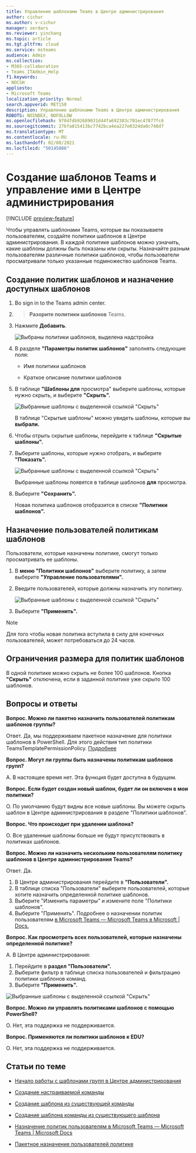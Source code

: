 ```yaml
---
title: Управление шаблонами Teams в Центре администрирования
author: cichur
ms.author: v-cichur
manager: serdars
ms.reviewer: yinchang
ms.topic: article
ms.tgt.pltfrm: cloud
ms.service: msteams
audience: Admin
ms.collection:
- M365-collaboration
- Teams_ITAdmin_Help
f1.keywords:
- NOCSH
appliesto:
- Microsoft Teams
localization_priority: Normal
search.appverid: MET150
description: Управление шаблонами Teams в Центре администрирования
ROBOTS: NOINDEX, NOFOLLOW
ms.openlocfilehash: 9704fdb92689031d44fa692383c701ec47877fc6
ms.sourcegitcommit: 27bfa015413bc7742bca4ea227e0324da0c740d7
ms.translationtype: MT
ms.contentlocale: ru-RU
ms.lasthandoff: 02/08/2021
ms.locfileid: "50145886"
---
```

# <a name="create-and-manage-teams-templates-in-the-admin-center"></a>Создание шаблонов Teams и управление ими в Центре администрирования

[!INCLUDE [preview-feature](includes/preview-feature.md)]

Чтобы управлять шаблонами Teams, которые вы показываете пользователям, создайте политики шаблонов в Центре администрирования. В каждой политике шаблонов можно узначить, какие шаблоны должны быть показаны или скрыты.
Назначайте разным пользователям различные политики шаблонов, чтобы пользователи просматривали только указанные подмножество шаблонов Teams.

## <a name="create-template-policies-and-assign-available-templates"></a>Создание политик шаблонов и назначение доступных шаблонов

1. Во sign in to the Teams admin center.

2.   >  **Разорите политики шаблонов** Teams.

3. Нажмите **Добавить**.

    ![Выбраны политики шаблонов, выделена надстройка](media/template-policies-1.png)

1. В разделе **"Параметры политик шаблонов"** заполнять следующие поля:

    - Имя политики шаблонов

    - Краткое описание политики шаблонов

2. В таблице **"Шаблоны для** просмотра" выберите шаблоны, которые нужно скрыть, и выберите **"Скрыть".**

    ![Выбранные шаблоны с выделенной ссылкой "Скрыть"](media/template-policies-2.png)

    В таблице "Скрытые шаблоны" можно увидеть шаблоны, которые вы **выбрали.**

1. Чтобы отрыть скрытые шаблоны, перейдите к таблице **"Скрытые шаблоны".**

1. Выберите шаблоны, которые нужно отобрать, и выберите **"Показать".**

   ![Выбранные шаблоны с выделенной ссылкой "Скрыть"](media/template-policies-3.png)

   Выбранные шаблоны появятся в таблице шаблонов **для** просмотра.
3. Выберите **"Сохранить".**

   Новая политика шаблонов отобразится в списке **"Политики шаблонов".**

## <a name="assign-users-to-the-template-policies"></a>Назначение пользователей политикам шаблонов

Пользователи, которые назначены политике, смогут только просматривать ее шаблоны.

1. В **меню "Политики шаблонов"** выберите политику, а затем выберите **"Управление пользователями".**

2. Введите пользователей, которые должны назначить эту политику.

   ![Выбранные шаблоны с выделенной ссылкой "Скрыть"](media/template-policies-4.png)

3. Выберите **"Применить".**

> [!Note]
> Для того чтобы новая политика вступила в силу для конечных пользователей, может потребоваться до 24 часов.

## <a name="size-limits-for-template-policies"></a>Ограничения размера для политик шаблонов

В одной политике можно скрыть не более 100 шаблонов. Кнопка **"Скрыть"** отключена, если в заданной политике уже скрыто 100 шаблонов.

## <a name="frequently-asked-questions"></a>Вопросы и ответы

**Вопрос. Можно ли пакетно назначить пользователей политикам шаблонов группы?**
  
Ответ. Да, мы поддерживаем пакетное назначение для политики шаблонов в PowerShell. Для этого действия тип политики TeamsTemplatePermissionPolicy. [Подробнее](https://docs.microsoft.com/powershell/module/teams/new-csbatchpolicyassignmentoperation?view=teams-ps)

**Вопрос. Могут ли группы быть назначены политикам шаблонов групп?**

А. В настоящее время нет. Эта функция будет доступна в будущем.

**Вопрос. Если будет создан новый шаблон, будет ли он включен в мои политики?**

О. По умолчанию будут видны все новые шаблоны. Вы можете скрыть шаблон в Центре администрирования в разделе "Политики шаблонов".

**Вопрос. Что происходит при удалении шаблона?**

О. Все удаленные шаблоны больше не будут присутствовать в политиках шаблонов.

**Вопрос. Можно ли назначить нескольким пользователям политику шаблонов в Центре администрирования Teams?**

Ответ. Да.

1. В Центре администрирования перейдите в **"Пользователи".**
1. В таблице списка "Пользователи" выберите пользователей, которые хотите назначить определенной политике шаблонов.
1. Выберите "Изменить параметры" и измените поле "Политики шаблонов".
1. Выберите "Применить".
   Подробнее о назначении политик пользователям [в Microsoft Teams — Microsoft Teams в Microsoft \| Docs.](https://docs.microsoft.com/microsoftteams/assign-policies#assign-a-policy-to-a-batch-of-users)

**Вопрос. Как просмотреть всех пользователей, которые назначены определенной политике?**

А. В Центре администрирования:

1. Перейдите в **раздел "Пользователи".**
2. Выберите фильтр в таблице списка пользователей и фильтрацию политики шаблонов команд.
3. Выберите **"Применить".**

![Выбранные шаблоны с выделенной ссылкой "Скрыть"](media/template-policies-5.png)

**Вопрос. Можно ли управлять политиками шаблонов с помощью PowerShell?**

О. Нет, эта поддержка не поддерживается.

**Вопрос. Применяются ли политики шаблонов к EDU?**

О. Нет, эта поддержка не поддерживается.

## <a name="related-topics"></a>Статьи по теме

- [Начало работы с шаблонами групп в Центре администрирования](https://docs.microsoft.com/MicrosoftTeams/get-started-with-teams-templates-in-the-admin-console)

- [Создание настраиваемой команды](https://docs.microsoft.com/MicrosoftTeams/create-a-team-template)

- [Создание шаблона из существующей команды](https://docs.microsoft.com/MicrosoftTeams/create-template-from-existing-team)

- [Создание шаблона команды из существующего шаблона](https://docs.microsoft.com/MicrosoftTeams/create-template-from-existing-template)

- [Назначение политик пользователям в Microsoft Teams — Microsoft Teams \| Microsoft Docs](https://docs.microsoft.com/microsoftteams/assign-policies)

- [Пакетное назначение пользователей политике](https://docs.microsoft.com/powershell/module/teams/new-csbatchpolicyassignmentoperation?view=teams-ps)
